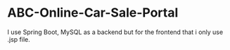 # ABC-Online-Car-Sale-Portal

I use Spring Boot, MySQL as a backend but for the frontend that i only use .jsp file.

